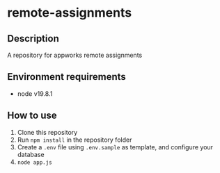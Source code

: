 # remote-assignments

## Description
A repository for appworks remote assignments
## Environment requirements
- node v19.8.1
## How to use
1. Clone this repository
2. Run `npm install` in the repository folder
3. Create a `.env` file using `.env.sample` as template, and configure your database
4. `node app.js`
